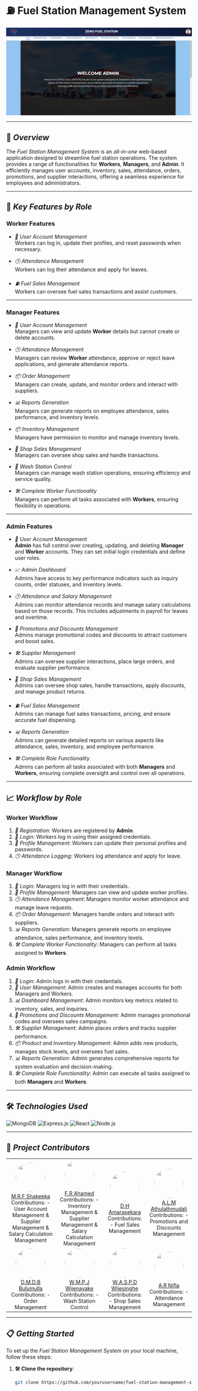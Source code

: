 # ⛽ Fuel Station Management System

<img src="image/zeno.png" alt="Fuel Station Management System" /><!-- Replace with an appropriate image URL -->

---

## 🌟 *Overview*

The *Fuel Station Management System* is an *all-in-one* web-based application designed to streamline fuel station operations. The system provides a range of functionalities for **Workers**, **Managers**, and **Admin**. It efficiently manages user accounts, inventory, sales, attendance, orders, promotions, and supplier interactions, offering a seamless experience for employees and administrators.

---

## 🔑 *Key Features by Role*

### **Worker Features**

- *👤 User Account Management*  
  Workers can log in, update their profiles, and reset passwords when necessary.

- *🕒 Attendance Management*  
  Workers can log their attendance and apply for leaves.

- *⛽ Fuel Sales Management*  
  Workers can oversee fuel sales transactions and assist customers.

---

### **Manager Features**

- *👤 User Account Management*  
  Managers can view and update **Worker** details but cannot create or delete accounts.

- *🕒 Attendance Management*  
  Managers can review **Worker** attendance, approve or reject leave applications, and generate attendance reports.

- *📦 Order Management*  
  Managers can create, update, and monitor orders and interact with suppliers.

- *📊 Reports Generation*  
  Managers can generate reports on employee attendance, sales performance, and inventory levels.

- *📦 Inventory Management*  
  Managers have permission to monitor and manage inventory levels.

- *🛒 Shop Sales Management*  
  Managers can oversee shop sales and handle transactions.

- *🚿 Wash Station Control*  
  Managers can manage wash station operations, ensuring efficiency and service quality.

- *🛠️ Complete Worker Functionality*  
  Managers can perform all tasks associated with **Workers**, ensuring flexibility in operations.

---

### **Admin Features**

- *👤 User Account Management*  
  **Admin** has full control over creating, updating, and deleting **Manager** and **Worker** accounts. They can set initial login credentials and define user roles.

- *📈 Admin Dashboard*  
  Admins have access to key performance indicators such as inquiry counts, order statuses, and inventory levels.

- *🕒 Attendance and Salary Management*  
  Admins can monitor attendance records and manage salary calculations based on those records. This includes adjustments in payroll for leaves and overtime.

- *💸 Promotions and Discounts Management*  
  Admins manage promotional codes and discounts to attract customers and boost sales.

- *🛠️ Supplier Management*  
  Admins can oversee supplier interactions, place large orders, and evaluate supplier performance.

- *🛒 Shop Sales Management*  
  Admins can oversee shop sales, handle transactions, apply discounts, and manage product returns.

- *⛽ Fuel Sales Management*  
  Admins can manage fuel sales transactions, pricing, and ensure accurate fuel dispensing.

- *📊 Reports Generation*  
  Admins can generate detailed reports on various aspects like attendance, sales, inventory, and employee performance.

- *🛠️ Complete Role Functionality*  
  Admins can perform all tasks associated with both **Managers** and **Workers**, ensuring complete oversight and control over all operations.

---

## 📈 *Workflow by Role*

### **Worker Workflow**

1. *👥 Registration*: Workers are registered by **Admin**.
2. *🔐 Login*: Workers log in using their assigned credentials.
3. *📝 Profile Management*: Workers can update their personal profiles and passwords.
4. *🕒 Attendance Logging*: Workers log attendance and apply for leave.

### **Manager Workflow**

1. *🔑 Login*: Managers log in with their credentials.
2. *📝 Profile Management*: Managers can view and update worker profiles.
3. *🕒 Attendance Management*: Managers monitor worker attendance and manage leave requests.
4. *📦 Order Management*: Managers handle orders and interact with suppliers.
5. *📊 Reports Generation*: Managers generate reports on employee attendance, sales performance, and inventory levels.
6. *🛠️ Complete Worker Functionality*: Managers can perform all tasks assigned to **Workers**.

### **Admin Workflow**

1. *🔑 Login*: Admin logs in with their credentials.
2. *👤 User Management*: Admin creates and manages accounts for both Managers and Workers.
3. *📊 Dashboard Management*: Admin monitors key metrics related to inventory, sales, and inquiries.
4. *💸 Promotions and Discounts Management*: Admin manages promotional codes and oversees sales campaigns.
5. *🛠️ Supplier Management*: Admin places orders and tracks supplier performance.
6. *📦 Product and Inventory Management*: Admin adds new products, manages stock levels, and oversees fuel sales.
7. *📊 Reports Generation*: Admin generates comprehensive reports for system evaluation and decision-making.
8. *🛠️ Complete Role Functionality*: Admin can execute all tasks assigned to both **Managers** and **Workers**.

---

## 🛠️ *Technologies Used*

<div>
  <img src="https://img.shields.io/badge/MongoDB-4.4-green?logo=mongodb&style=flat-square" alt="MongoDB" />
  <img src="https://img.shields.io/badge/Express.js-4.17-blue?logo=express&style=flat-square" alt="Express.js" />
  <img src="https://img.shields.io/badge/React-17.0.2-61DAFB?logo=react&style=flat-square" alt="React" />
  <img src="https://img.shields.io/badge/Node.js-14.17.0-green?logo=node.js&style=flat-square" alt="Node.js" />
</div>

---

## 👥 *Project Contributors*

<table>
  <tr>
    <td align="center">
      <a href="https://github.com/It22643018">
        <img src="https://github.com/It22643018.png?size=100" width="80" height="80" style="border-radius: 50%;" /><br />
        M.R.F Shakeeka
      </a><br />
      Contributions:  
      - User Account Management & Supplier Management & Salary Calculation Management
    </td>
    <td align="center">
      <a href="https://github.com/Ahamed-Rahman">
        <img src="https://github.com/Ahamed-Rahman.png?size=100" width="80" height="80" style="border-radius: 50%;" /><br />
        F.R Ahamed
      </a><br />
      Contributions:  
      - Inventory Management & Supplier Management & Salary Calculation Management
    </td>
    <td align="center">
      <a href="https://github.com/Dinuka24-coder">
        <img src="https://github.com/Dinuka24-coder.png?size=100" width="80" height="80" style="border-radius: 50%;" /><br />
        D.H Amarasekara
      </a><br />
      Contributions:  
      - Fuel Sales Management  
    </td>
    <td align="center">
      <a href="https://github.com/IT21129544">
        <img src="https://github.com/IT21129544.png?size=100" width="80" height="80" style="border-radius: 50%;" /><br />
        A.L.M Athulathmudali
      </a><br />
      Contributions:  
      - Promotions and Discounts Management  
    </td>
  </tr>
  <tr>
    <td align="center">
      <a href="https://github.com/Dhananjaya-14">
        <img src="https://github.com/Dhananjaya-14.png?size=100" width="80" height="80" style="border-radius: 50%;" /><br />
        D.M.D.B Bulumulla
      </a><br />
      Contributions:  
      - Order Management  
    </td>
    <td align="center">
      <a href="https://github.com/username6">
        <img src="https://github.com/username6.png?size=100" width="80" height="80" style="border-radius: 50%;" /><br />
        W.M.P.J Wijenayake
      </a><br />
      Contributions:  
      - Wash Station Control  
    </td>
    <td align="center">
      <a href="https://github.com/Shesh-IT">
        <img src="https://github.com/Shesh-IT.png?size=100" width="80" height="80" style="border-radius: 50%;" /><br />
        W.A.S.P.D Wijesinghe
      </a><br />
      Contributions:  
      - Shop Sales Management  
    </td>
    <td align="center">
      <a href="https://github.com/IT22644008">
        <img src="https://github.com/IT22644008.png?size=100" width="80" height="80" style="border-radius: 50%;" /><br />
        A.R Nifla
      </a><br />
      Contributions:  
      - Attendance Management  
    </td>
  </tr>
</table>

---

## 📋 *Getting Started*

To set up the *Fuel Station Management System* on your local machine, follow these steps:

1. **🛠️ Clone the repository**:
   ```bash
   git clone https://github.com/yourusername/fuel-station-management-system.git
